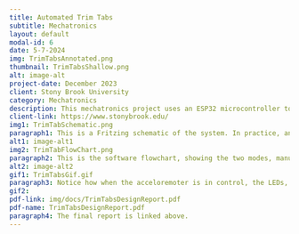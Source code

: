 ```yaml
---
title: Automated Trim Tabs
subtitle: Mechatronics
layout: default
modal-id: 6
date: 5-7-2024
img: TrimTabsAnnotated.png
thumbnail: TrimTabsShallow.png
alt: image-alt
project-date: December 2023
client: Stony Brook University
category: Mechatronics
description: This mechatronics project uses an ESP32 microcontroller to control the position of trim tabs on a model boat, helping to stabilize it in rough water. A decoder takes 3 inputs from the MCU and drives 8 LEDs to display the position of the servos. The ESP32 also broadcasts system vitals over a WiFi channel, allowing the user to monitor data via a proprietary smartphone app. Depending on the operator-selected mode, either button presses or accelerometer readings are used to control the servos.
client-link: https://www.stonybrook.edu/
img1: TrimTabSchematic.png
paragraph1: This is a Fritzing schematic of the system. In practice, an additional Arduino Uno was added to supply sufficient current to the servos.
alt1: image-alt1
img2: TrimTabFlowChart.png
paragraph2: This is the software flowchart, showing the two modes, manual and automatic tab positioning. You can see how the program makes decisions.
alt2: image-alt2
gif1: TrimTabsGif.gif
paragraph3: Notice how when the acceloremoter is in control, the LEDs, smartphone app, and trim tabs act accordingly.
gif2: 
pdf-link: img/docs/TrimTabsDesignReport.pdf
pdf-name: TrimTabsDesignReport.pdf
paragraph4: The final report is linked above.
---
```

